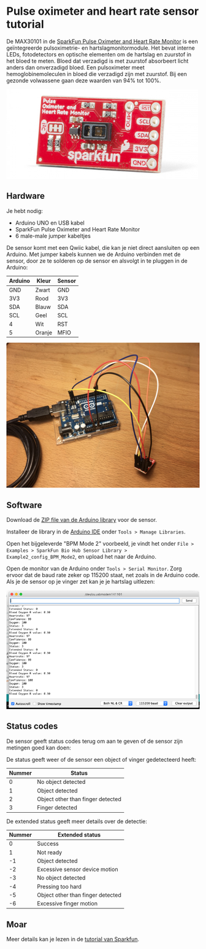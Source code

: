 # Pulse oximeter and heart rate sensor tutorial

De MAX30101 in de [SparkFun Pulse Oximeter and Heart Rate Monitor](https://learn.sparkfun.com/tutorials/sparkfun-pulse-oximeter-and-heart-rate-monitor-hookup-guide) is een geïntegreerde pulsoximetrie- en hartslagmonitormodule. Het bevat interne LEDs, fotodetectors en optische elementen om de hartslag en zuurstof in het bloed te meten. Bloed dat verzadigd is met zuurstof absorbeert licht anders dan onverzadigd bloed. Een pulsoximeter meet hemoglobinemoleculen in bloed die verzadigd zijn met zuurstof. Bij een gezonde volwassene gaan deze waarden van 94% tot 100%.


![GSR sensor](images/pulse.jpg)

## Hardware

Je hebt nodig:

* Arduino UNO en USB kabel
* SparkFun Pulse Oximeter and Heart Rate Monitor
* 6 male-male jumper kabeltjes

De sensor komt met een Qwiic kabel, die kan je niet direct aansluiten op een Arduino. Met jumper kabels kunnen we de Arduino verbinden met de sensor, door ze te solderen op de sensor en alsvolgt in te pluggen in de Arduino:

| Arduino | Kleur  | Sensor |
|---------|--------|------|
| GND     | Zwart  | GND  |
| 3V3     | Rood   | 3V3  |
| SDA     | Blauw  | SDA  |
| SCL     | Geel   | SCL  |
| 4       | Wit    | RST  |
| 5       | Oranje | MFIO |

![Hardware aansluitingen](images/hardware.jpg)

## Software

Download de [ZIP file van de Arduino library](https://github.com/sparkfun/SparkFun_Bio_Sensor_Hub_Library/archive/master.zip) voor de sensor. 

Installeer de library in de [Arduino IDE](https://www.arduino.cc/en/Main/Software) onder `Tools > Manage Libraries`.

Open het bijgeleverde "BPM Mode 2" voorbeeld, je vindt het onder `File > Examples > SparkFun Bio Hub Sensor Library > Example2_config_BPM_Mode2`, en upload het naar de Arduino.

Open de monitor van de Arduino onder `Tools > Serial Monitor`. Zorg ervoor dat de baud rate zeker op 115200 staat, net zoals in de Arduino code. Als je de sensor op je vinger zet kan je je hartslag uitlezen:

![Serial monitor](images/monitor.png)

## Status codes

De sensor geeft status codes terug om aan te geven of de sensor zijn metingen goed kan doen:

De status geeft weer of de sensor een object of vinger gedetecteerd heeft:

| Nummer | Status |
|--------|--------------|
| 0 | No object detected |
| 1 | Object detected |
| 2 | Object other than finger detected |
| 3 | Finger detected |

De extended status geeft meer details over de detectie:

| Nummer | Extended status |
|--------|--------------|
| 0 | Success |
| 1 | Not ready |
| -1 | Object detected |
| -2 | Excessive sensor device motion |
| -3 | No object detected |
| -4 | Pressing too hard |
| -5 | Object other than finger detected |
| -6 | Excessive finger motion |

## Moar

Meer details kan je lezen in de [tutorial van Sparkfun](https://learn.sparkfun.com/tutorials/sparkfun-pulse-oximeter-and-heart-rate-monitor-hookup-guide).
